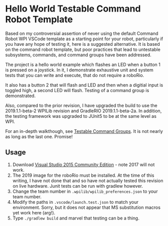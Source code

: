 # Hello World Testable Command Robot Template
Based on my controversial assertion of never using the default Command Robot WPI VSCode template
as a starting point for your robot, particularly if you have any hope of testing it, here is a 
suggested alternative. It is based on the command robot template, but poor practices that lead
to untestable subsystems, commands, and command groups have been addressed.

The project is a hello world example which flashes an LED when a button 1 is pressed on a joystick.
In it, I demonstrate exhaustive unit and system tests that you can write and execute, that do
not require a roboRio.

It also has a button 2 that will flash and LED and then when a digitial input is toggled high, a
second LED will flash. Testing of a command group is demonstrated.

Also, compared to the prior revision, I have upgraded the build to use the 2019.1.1-beta-2 WPILib revision and GradleRIO 2019.1.1-beta-2a.
In addition, the testing framework was upgraded to JUnit5 to be at the same level as WPI.

For an in-depth walkthough, see [Testable Command Groups](https://www.youtube.com/watch?v=DusNuZwCGAM). It is not nearly as long as the last one. Promise!

## Usage
1. Download [Visual Studio 2015 Community Edition](https://visualstudio.microsoft.com/vs/older-downloads/) - note 2017 will not work.
2. The 2019 image for the roboRio must be installed. At the time of this writing, I have not done that and so have not actually tested this revision
on live hardware. Junit tests can be run with gradlew however.
3. Change the team number in ```.wpilib/wpilib_preferences.json``` to your team number.
4. Modify the paths in ```.vscode/launch.test.json``` to match your environment. Sorry, but it does not appear that
MS substitution macros yet work here (arg!).
5. Type ```./gradlew build``` and marvel that testing can be a thing.

